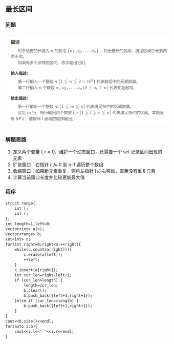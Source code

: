 
## 最长区间
### 问题
<img src="../../pic/C-Lang/Algorithm/double_pointer_exp1.png" style="width:600px;padding:10px;"/>

### 解题思路
1. 定义两个变量 $l,r=0$，维护一个动态窗口，还需要一个 set 记录区间出现的元素
2. 扩张窗口：右指针 r 从 0 到 n-1 遍历整个数组
3. 收缩窗口：如果新元素重复，则将左指针 l 向右移动，直至没有重复元素
4. 计算当前窗口长度并比较更新最大值
### 程序
```
struct range{
    int l;
    int r;
};
int length=1,left=0;
vector<int> a(n);
vector<range> b;
set<int> c;
for(int right=0;right<n;++right){
    while(c.count(a[right])){
        c.erase(a[left]);
        ++left;
    }
    c.insert(a[right]);
    int cur_len=right-left+1;
    if (cur_len>length) {
        length=cur_len;
        b.clear();
        b.push_back({left+1,right+1});
    }else if (cur_len==length) {
        b.push_back({left+1,right+1});
    }
}
cout<<b.size()<<endl;
for(auto i:b){
    cout<<i.l<<' '<<i.r<<endl;
}   
```